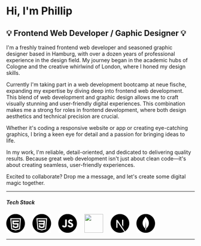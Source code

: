 # Hi, I'm Phillip
## :bulb: Frontend Web Developer / Gaphic Designer :bulb:

I'm a freshly trained frontend web developer and seasoned graphic designer based in Hamburg, with over a dozen years of professional experience in the design field. My journey began in the academic hubs of Cologne and the creative whirlwind of London, where I honed my design skills.

Currently I'm taking part in a web development bootcamp at neue fische, expanding my expertise by diving deep into frontend web development. This blend of web development and graphic design allows me to craft visually stunning and user-friendly digital experiences. This combination makes me a strong for roles in frontend development, where both design aesthetics and technical precision are crucial. 

Whether it's coding a responsive website or app or creating eye-catching graphics, I bring a keen eye for detail and a passion for bringing ideas to life.

In my work, I'm reliable, detail-oriented, and dedicated to delivering quality results. Because great web development isn't just about clean code—it's about creating seamless, user-friendly experiences.

Excited to collaborate? Drop me a message, and let's create some digital magic together.

---

##### Tech Stack
<p>
<img src="/pics/ICON-HTML.png" width="50px" height="50px"> &nbsp; &nbsp;
<img src="/pics/ICON-CSS.png" width="50px" height="50px"> &nbsp; &nbsp;
<img src="/pics/ICON-JS.png" width="50px" height="50px"> &nbsp; &nbsp;
<img src="/pics/ICON-Ract.png" width="50px" height="50px"> &nbsp; &nbsp;
<img src="/pics/ICON-Next.png" width="50px" height="50px"> &nbsp; &nbsp;
<img src="/pics/ICON-MongoDB.png" width="50px" height="50px"">
</p> 

---
